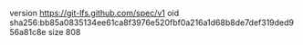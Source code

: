 version https://git-lfs.github.com/spec/v1
oid sha256:bb85a0835134ee61ca8f3976e520fbf0a216a1d68b8de7def319ded956a81c8e
size 808
